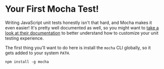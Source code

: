 # Your First Mocha Test!

Writing JavaScript unit tests honestly isn't that hard, and Mocha makes it even easier! It's pretty well documented as well, so you might want to [take a look at their documentation][1] to better understand how to customize your unit testing experience.

The first thing you'll want to do here is install the `mocha` CLI globally, so it gets added to your system `PATH`.

```shell
npm install -g mocha
```

[1]: http://visionmedia.github.io/mocha
